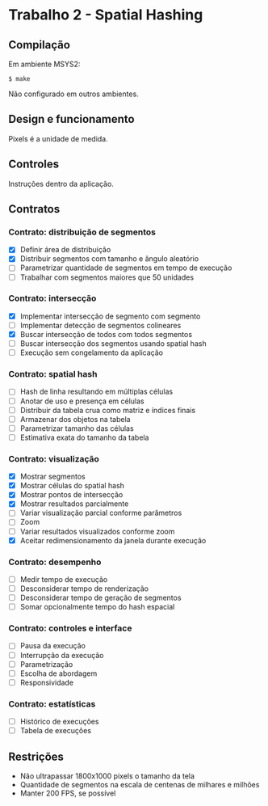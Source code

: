 # Trabalho 2 - Spatial Hashing

## Compilação

Em ambiente MSYS2:

    $ make

Não configurado em outros ambientes.

## Design e funcionamento

Pixels é a unidade de medida.

## Controles

Instruções dentro da aplicação.

## Contratos

### Contrato: distribuição de segmentos

- [X] Definir área de distribuição
- [X] Distribuir segmentos com tamanho e ângulo aleatório
- [ ] Parametrizar quantidade de segmentos em tempo de execução
- [ ] Trabalhar com segmentos maiores que 50 unidades

### Contrato: intersecção

- [X] Implementar intersecção de segmento com segmento
- [ ] Implementar detecção de segmentos colineares
- [X] Buscar intersecção de todos com todos segmentos
- [ ] Buscar intersecção dos segmentos usando spatial hash
- [ ] Execução sem congelamento da aplicação

### Contrato: spatial hash

- [ ] Hash de linha resultando em múltiplas células
- [ ] Anotar de uso e presença em células
- [ ] Distribuir da tabela crua como matriz e índices finais
- [ ] Armazenar dos objetos na tabela
- [ ] Parametrizar tamanho das células
- [ ] Estimativa exata do tamanho da tabela

### Contrato: visualização

- [X] Mostrar segmentos
- [X] Mostrar células do spatial hash
- [X] Mostrar pontos de intersecção
- [X] Mostrar resultados parcialmente
- [ ] Variar visualização parcial conforme parâmetros
- [ ] Zoom
- [ ] Variar resultados visualizados conforme zoom
- [X] Aceitar redimensionamento da janela durante execução

### Contrato: desempenho

- [ ] Medir tempo de execução
- [ ] Desconsiderar tempo de renderização
- [ ] Desconsiderar tempo de geração de segmentos
- [ ] Somar opcionalmente tempo do hash espacial

### Contrato: controles e interface

- [ ] Pausa da execução
- [ ] Interrupção da execução
- [ ] Parametrização
- [ ] Escolha de abordagem
- [ ] Responsividade

### Contrato: estatísticas 

- [ ] Histórico de execuções
- [ ] Tabela de execuções

## Restrições

- Não ultrapassar 1800x1000 pixels o tamanho da tela
- Quantidade de segmentos na escala de centenas de milhares e milhões
- Manter 200 FPS, se possível
